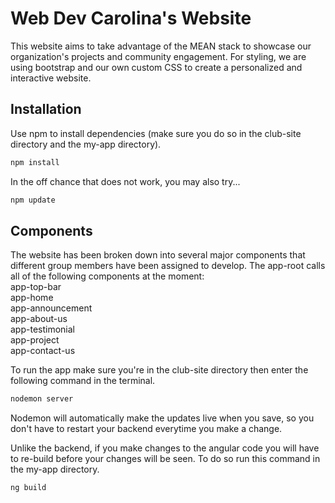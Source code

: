 # Web Dev Carolina's Website

This website aims to take advantage of the MEAN stack to showcase our organization's projects and community engagement. For styling, we are using bootstrap and our own custom CSS to create a personalized and interactive website.

## Installation
Use npm to install dependencies (make sure you do so in the club-site directory and the my-app directory). 
```bash
npm install
```
In the off chance that does not work, you may also try...
```bash
npm update
```
## Components
The website has been broken down into several major components that different group members have been assigned to develop. The app-root calls all of the following components at the moment:  
	app-top-bar  
	app-home  
	app-announcement  
	app-about-us  
	app-testimonial  
	app-project  
	app-contact-us
	
To run the app make sure you're in the club-site directory then enter the following command in the terminal.
```bash
nodemon server
```
Nodemon will automatically make the updates live when you save, so you don't have to restart your backend everytime you make a change.

Unlike the backend, if you make changes to the angular code you will have to re-build before your changes will be seen. To do so run this command in the my-app directory.
```bash
ng build
```
